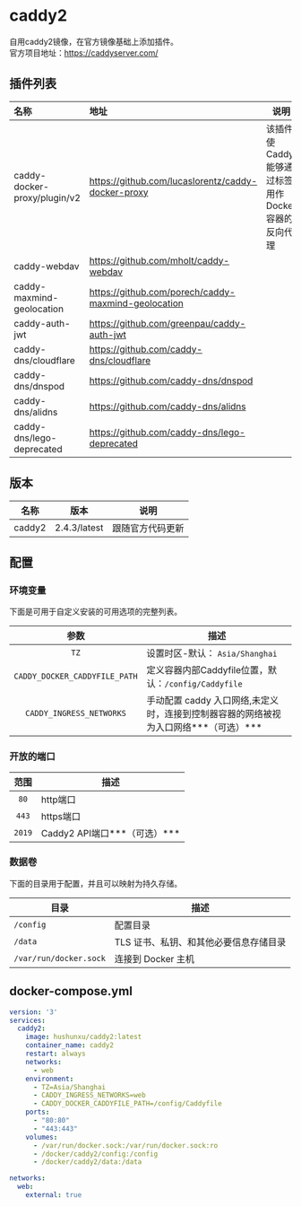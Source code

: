 # caddy2
自用caddy2镜像，在官方镜像基础上添加插件。  
官方项目地址：https://caddyserver.com/  

## 插件列表
|             名称             |                        地址                        |                        说明                        |
| :-------------------------- | :------------------------------------------------ | ------------------------------------------------- |
| caddy-docker-proxy/plugin/v2 | https://github.com/lucaslorentz/caddy-docker-proxy | 该插件使 Caddy 能够通过标签用作 Docker 容器的反向代理 |
|         caddy-webdav         |       https://github.com/mholt/caddy-webdav        |               |
| caddy-maxmind-geolocation | https://github.com/porech/caddy-maxmind-geolocation |  |
| caddy-auth-jwt | https://github.com/greenpau/caddy-auth-jwt | |
| caddy-dns/cloudflare | https://github.com/caddy-dns/cloudflare |  |
| caddy-dns/dnspod | https://github.com/caddy-dns/dnspod |  |
| caddy-dns/alidns | https://github.com/caddy-dns/alidns |  |
| caddy-dns/lego-deprecated | https://github.com/caddy-dns/lego-deprecated |  |

## 版本

| 名称    | 版本      | 说明                  |
| :-----: | :-------: | :-------------------: |
| caddy2 | 2.4.3/latest | 跟随官方代码更新|


## 配置

### 环境变量
下面是可用于自定义安装的可用选项的完整列表。  

| 参数 | 描述                            |
| :--: | ------------------------------- |
| `TZ` | 设置时区-默认： `Asia/Shanghai` |
| `CADDY_DOCKER_CADDYFILE_PATH` | 定义容器内部Caddyfile位置，默认：`/config/Caddyfile` |
|   `CADDY_INGRESS_NETWORKS`    | 手动配置 caddy 入口网络,未定义时，连接到控制器容器的网络被视为入口网络***（可选）*** |

### 开放的端口
| 范围 | 描述 |
| :-----:| ---- |
| `80` |http端口  |
| `443` |https端口 |
| `2019` |Caddy2 API端口***（可选）*** |

### 数据卷
下面的目录用于配置，并且可以映射为持久存储。

| 目录                   | 描述                                   |
| ---------------------- | -------------------------------------- |
| `/config`              | 配置目录                               |
| `/data`                | TLS 证书、私钥、和其他必要信息存储目录 |
| `/var/run/docker.sock` | 连接到 Docker 主机                     |

## docker-compose.yml
```yml
version: '3'
services:
  caddy2:
    image: hushunxu/caddy2:latest
    container_name: caddy2
    restart: always
    networks:
      - web
	environment:
      - TZ=Asia/Shanghai
      - CADDY_INGRESS_NETWORKS=web
      - CADDY_DOCKER_CADDYFILE_PATH=/config/Caddyfile
    ports:
      - "80:80"
      - "443:443"
    volumes:
      - /var/run/docker.sock:/var/run/docker.sock:ro
      - /docker/caddy2/config:/config
      - /docker/caddy2/data:/data

networks:
  web:
    external: true
```